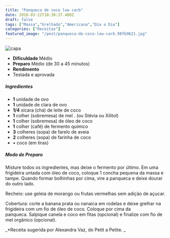 ```yaml
---
title: "Panqueca de coco low carb"
date: 2018-03-22T18:30:27.400Z
draft: false
tags: ["Massa","Grelhado","Americana","Dia a Dia"]
categories: ["Receitas"]
featured_image: "/post/panqueca-de-coco-low-carb.98fb9621.jpg"
---
```


![capa](/post/panqueca-de-coco-low-carb.98fb9621.jpg)

*   **Dificuldade** Médio
*   **Preparo** Médio (de 30 a 45 minutos)
*   **Rendimento**
*   Testada e aprovada
    

##### Ingredientes

*   **1** unidade de ovo
*   **1** unidade de clara de ovo
*   **1/4** xícara (chá) de leite de coco
*   **1** colher (sobremesa) de mel . (ou Stévia ou Xilitol)
*   **1** colher (sobremesa) de óleo de coco
*   **1** colher (café) de fermento químico
*   **3** colheres (sopa) de farelo de aveia
*   **2** colheres (sopa) de farinha de coco
*   • coco (em tiras)

##### Modo de Preparo

Misture todos os ingredientes, mas deixe o fermento por último. Em uma frigideira untada com óleo de coco, coloque 1 concha pequena da massa e tampe. Quando formar bolhinhas por cima, vire a panqueca e deixe dourar do outro lado.

Recheio: use geleia de morango ou frutas vermelhas sem adição de açucar.

Cobertura: corte a banana prata ou nanaica em rodelas e deixe grelhar na frigideira com um fio de óleo de coco. Coloque por cima da panqueca. Salpique canela e coco em fitas (opcional) e finalize com fio de mel orgânico (opcional).

_*Receita sugerida por Alexandra Vaz, do Petit a Petite. _
